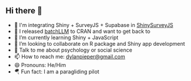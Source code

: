 ## Hi there 👋
- 🔎 I'm integrating Shiny + SurveyJS + Supabase in [ShinySurveyJS](https://github.com/dylanpieper/ShinySurveyJS)
- 🎉 I released [batchLLM](https://github.com/dylanpieper/batchLLM) to CRAN and want to get back to 
- 🌱 I’m currently learning Shiny + JavaScript
- 👯 I’m looking to collaborate on R package and Shiny app development
- 💬 Talk to me about psychology or social science
- 📫 How to reach me: dylanpieper@gmail.com
- 😄 Pronouns: He/Him
- 🪂 Fun fact: I am a paragliding pilot
